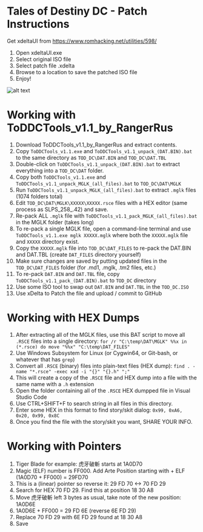 # Tales of Destiny DC - Patch Instructions
Get xdeltaUI from https://www.romhacking.net/utilities/598/
1. Open xdeltaUI.exe
1. Select original ISO file
1. Select patch file .xdelta
1. Browse to a location to save the patched ISO file
1. Enjoy!

![alt text](https://raw.githubusercontent.com/pnvnd/Tales-of-Destiny-DC/master/patch/xdelta_patch.png "xdeltaUI patching instructions.")

# Working with ToDDCTools_v1.1_by_RangerRus
1. Download ToDDCTools_v1.1_by_RangerRus and extract contents.
1. Copy `ToDDCTools_v1.1.exe` and `ToDDCTools_v1.1_unpack_(DAT.BIN).bat` to the same directory as `TOD_DC\DAT.BIN` and `TOD_DC\DAT.TBL`
1. Double-click on `ToDDCTools_v1.1_unpack_(DAT.BIN).bat` to extract everything into a `TOD_DC\DAT` folder.
1. Copy both `ToDDCTools_v1.1.exe` and `ToDDCTools_v1.1_unpack_MGLK_(all_files).bat` to `TOD_DC\DAT\MGLK`
1. Run `ToDDCTools_v1.1_unpack_MGLK_(all_files).bat` to extract `.mglk` files (1074 folders total)
1. Edit `TOD_DC\DAT\MGLK\XXXXX\XXXXX.rsce` files with a HEX editor (same process as SLPS_258_.42) and save.
1. Re-pack ALL `.mglk` file with `ToDDCTools_v1.1_pack_MGLK_(all_files).bat` in the MGLK folder (takes long)
1. To re-pack a single MGLK file, open a command-line terminal and use `ToDDCTools_v1.1.exe mglk XXXXX.mglk` where both the `XXXXX.mglk` file and `XXXXX` directory exist.
1. Copy the `XXXXX.mglk` file into `TOD_DC\DAT_FILES` to re-pack the DAT.BIN and DAT.TBL (create `DAT_FILES` directory yourself)
1. Make sure changes are saved by putting updated files in the `TOD_DC\DAT_FILES` folder (for .md1, .mglk, .tm2  files, etc.)
1. To re-pack `DAT.BIN` and `DAT.TBL` file, copy `ToDDCTools_v1.1_pack_(DAT.BIN).bat` to `TOD_DC` directory
1. Use some ISO tool to swap out `DAT.BIN` and `DAT.TBL` in the `TOD_DC.ISO`
1. Use xDelta to Patch the file and upload / commit to GitHub

# Working with HEX Dumps
1. After extracting all of the MGLK files, use this BAT script to move all `.RSCE` files into a single directory: `for /r "C:\temp\DAT\MGLK" %%x in (*.rsce) do move "%%x" "C:\temp\DAT_FILES"`
1. Use Windows Subsystem for Linux (or Cygwin64, or Git-bash, or whatever that has `grep`)
1. Convert all `.RSCE` (binary) files into plain-text files (HEX dump): `find . -name "*.rsce" -exec xxd -i "{}" "{}.h" ";"`
1. This will create a copy of the `.RSCE` file and HEX dump into a file with the same name with a `.h` extension
1. Open the folder containing all of the `.RSCE` HEX dumpped file in Visual Studio Code
1. Use CTRL+SHIFT+F to search string in all files in this directory.
1. Enter some HEX in this format to find story/skit dialog: `0x99, 0xA6, 0x20, 0x99, 0x8C`
1. Once you find the file with the story/skit you want, SHARE YOUR INFO.


# Working with Pointers
1. Tiger Blade for example: <Sword Icon> 虎牙破斬 starts at 1A0D70
2. Magic (ELF) number is FF000.  Add Arte Position starting with <Sword Icon> + ELF (1A0D70 + FF000) = 29FD70
3. This is a (linear) pointer so reverse it: 29 FD 70 <-> 70 FD 29
4. Search for HEX 70 FD 29.  Find this at position 18 30 A8
5. Move <Sword Icon> 虎牙破斬 left 3 bytes as usual, take note of the new position: 1A0D6E
6. 1A0D6E + FF000 = 29 FD 6E (reverse 6E FD 29)
7. Replace 70 FD 29 with 6E FD 29 found at 18 30 A8
8. Save